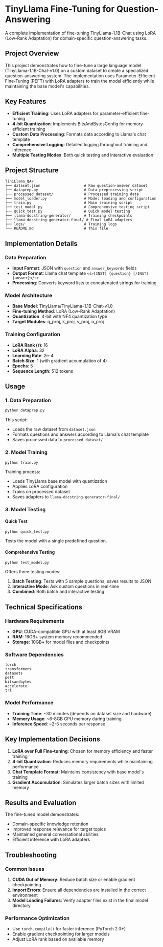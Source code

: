 # TinyLlama Fine-Tuning for Question-Answering

A complete implementation of fine-tuning TinyLlama-1.1B-Chat using LoRA (Low-Rank Adaptation) for domain-specific question-answering tasks.

## Project Overview

This project demonstrates how to fine-tune a large language model (TinyLlama-1.1B-Chat-v1.0) on a custom dataset to create a specialized question-answering system. The implementation uses Parameter-Efficient Fine-Tuning (PEFT) with LoRA adapters to train the model efficiently while maintaining the base model's capabilities.

## Key Features

- **Efficient Training**: Uses LoRA adapters for parameter-efficient fine-tuning
- **4-bit Quantization**: Implements BitsAndBytesConfig for memory-efficient training
- **Custom Data Processing**: Formats data according to Llama's chat template
- **Comprehensive Logging**: Detailed logging throughout training and inference
- **Multiple Testing Modes**: Both quick testing and interactive evaluation

## Project Structure

```
TiniLlama_QA/
├── dataset.json                    # Raw question-answer dataset
├── dataprep.py                     # Data preprocessing script
├── processed_dataset/              # Processed training data
├── model_loader.py                 # Model loading and configuration
├── train.py                        # Main training script
├── test_model.py                   # Comprehensive testing script
├── quick_test.py                   # Quick model testing
├── llama-docstring-generator/      # Training checkpoints
├── llama-docstring-generator-final/ # Final LoRA adapters
├── logs/                           # Training logs
└── README.md                       # This file
```

## Implementation Details

### Data Preparation
- **Input Format**: JSON with `question` and `answer_keywords` fields
- **Output Format**: Llama chat template `<s>[INST] {question} [/INST] {answer}</s>`
- **Processing**: Converts keyword lists to concatenated strings for training

### Model Architecture
- **Base Model**: TinyLlama/TinyLlama-1.1B-Chat-v1.0
- **Fine-tuning Method**: LoRA (Low-Rank Adaptation)
- **Quantization**: 4-bit with NF4 quantization type
- **Target Modules**: q_proj, k_proj, v_proj, o_proj

### Training Configuration
- **LoRA Rank (r)**: 16
- **LoRA Alpha**: 32
- **Learning Rate**: 2e-4
- **Batch Size**: 1 (with gradient accumulation of 4)
- **Epochs**: 5
- **Sequence Length**: 512 tokens

## Usage

### 1. Data Preparation
```bash
python dataprep.py
```
This script:
- Loads the raw dataset from `dataset.json`
- Formats questions and answers according to Llama's chat template
- Saves processed data to `processed_dataset/`

### 2. Model Training
```bash
python train.py
```
Training process:
- Loads TinyLlama base model with quantization
- Applies LoRA configuration
- Trains on processed dataset
- Saves adapters to `llama-docstring-generator-final/`

### 3. Model Testing

#### Quick Test
```bash
python quick_test.py
```
Tests the model with a single predefined question.

#### Comprehensive Testing
```bash
python test_model.py
```
Offers three testing modes:
1. **Batch Testing**: Tests with 5 sample questions, saves results to JSON
2. **Interactive Mode**: Ask custom questions in real-time
3. **Combined**: Both batch and interactive testing

## Technical Specifications

### Hardware Requirements
- **GPU**: CUDA-compatible GPU with at least 8GB VRAM
- **RAM**: 16GB+ system memory recommended
- **Storage**: 10GB+ for model files and checkpoints

### Software Dependencies
```
torch
transformers
datasets
peft
bitsandbytes
accelerate
trl
```

### Model Performance
- **Training Time**: ~30 minutes (depends on dataset size and hardware)
- **Memory Usage**: ~6-8GB GPU memory during training
- **Inference Speed**: ~2-5 seconds per response

## Key Implementation Decisions

1. **LoRA over Full Fine-tuning**: Chosen for memory efficiency and faster training
2. **4-bit Quantization**: Reduces memory requirements while maintaining performance
3. **Chat Template Format**: Maintains consistency with base model's training
4. **Gradient Accumulation**: Simulates larger batch sizes with limited memory

## Results and Evaluation

The fine-tuned model demonstrates:
- Domain-specific knowledge retention
- Improved response relevance for target topics
- Maintained general conversational abilities
- Efficient inference with LoRA adapters

## Troubleshooting

### Common Issues
1. **CUDA Out of Memory**: Reduce batch size or enable gradient checkpointing
2. **Import Errors**: Ensure all dependencies are installed in the correct environment
3. **Model Loading Failures**: Verify adapter files exist in the final model directory

### Performance Optimization
- Use `torch.compile()` for faster inference (PyTorch 2.0+)
- Enable gradient checkpointing for larger models
- Adjust LoRA rank based on available memory
